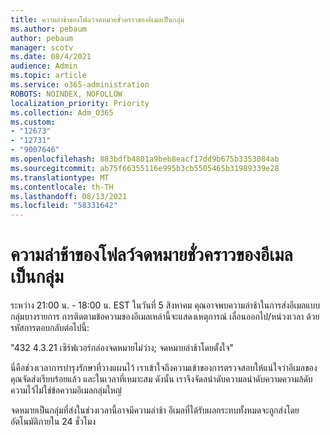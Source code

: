 ```yaml
---
title: ความล่าช้าของโฟลว์จดหมายชั่วคราวของอีเมลเป็นกลุ่ม
ms.author: pebaum
author: pebaum
manager: scotv
ms.date: 08/4/2021
audience: Admin
ms.topic: article
ms.service: o365-administration
ROBOTS: NOINDEX, NOFOLLOW
localization_priority: Priority
ms.collection: Adm_O365
ms.custom:
- "12673"
- "12731"
- "9007646"
ms.openlocfilehash: 883bdfb4801a9beb8eacf17dd9b675b3353084ab
ms.sourcegitcommit: ab75f66355116e995b3cb5505465b31989339e28
ms.translationtype: MT
ms.contentlocale: th-TH
ms.lasthandoff: 08/13/2021
ms.locfileid: "58331642"
---
```

# <a name="temporary-mail-flow-delay-for-bulk-emails"></a>ความล่าช้าของโฟลว์จดหมายชั่วคราวของอีเมลเป็นกลุ่ม

ระหว่าง 21:00 น. - 18:00 น. EST ในวันที่ 5 สิงหาคม คุณอาจพบความล่าช้าในการส่งอีเมลแบบกลุ่มบางรายการ การติดตามข้อความของอีเมลเหล่านี้จะแสดงเหตุการณ์ เลื่อนออกไป/หน่วงเวลา ด้วยรหัสการตอบกลับต่อไปนี้:

"432 4.3.21 เซิร์ฟเวอร์กล่องจดหมายไม่ว่าง; จดหมายล่าช้าโดยตั้งใจ"

นี่คือช่วงเวลาการบํารุงรักษาที่วางแผนไว้ เราเข้าใจถึงความเข้าของการตรวจสอบให้แน่ใจว่าอีเมลของคุณจัดส่งเรียบร้อยแล้ว และในเวลาที่เหมาะสม ดังนั้น เราจึงจัดลนําดับความลนําดับความความล้ดับความไว้ไม่ใช่ข้อความอีเมลกลุ่มใหญ่ 

จดหมายเป็นกลุ่มที่ส่งในช่วงเวลานี้อาจมีความล่าช้า อีเมลที่ได้รับผลกระทบทั้งหมดจะถูกส่งโดยอัตโนมัติภายใน 24 ชั่วโมง
